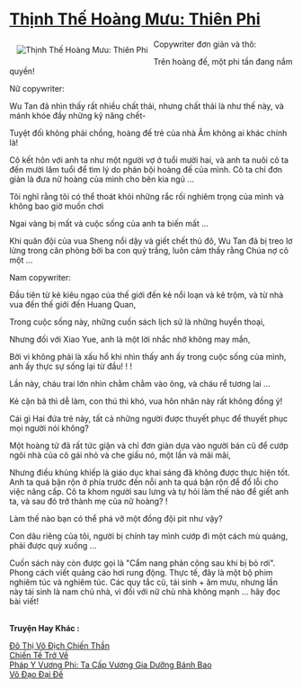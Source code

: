 <a href="https://truyentiki.com/thinh-the-hoang-muu-thien-phi.31589/" title="Thịnh Thế Hoàng Mưu: Thiên Phi"><h1>Thịnh Thế Hoàng Mưu: Thiên Phi</h1></a><div style="display:table"><img align="right" style="float: left; padding: 10px;" src="https://truyentiki.com/a/img/str/src/31589.jpg" alt="Thịnh Thế Hoàng Mưu: Thiên Phi">Copywriter đơn giản và thô: <p></p> Trên hoàng đế, một phi tần đang nắm quyền! <p></p> Nữ copywriter: <p></p> Wu Tan đã nhìn thấy rất nhiều chất thải, nhưng chất thải là như thế này, và mánh khóe đầy những kỹ năng chết- <p></p> Tuyệt đối không phải chồng, hoàng đế trẻ của nhà Âm không ai khác chính là! <p></p> Cô kết hôn với anh ta như một người vợ ở tuổi mười hai, và anh ta nuôi cô ta đến mười lăm tuổi để tìm lý do phản bội hoàng đế của mình. Cô ta chỉ đơn giản là đưa nữ hoàng của mình cho bên kia ngủ ... <p></p> Tôi nghĩ rằng tôi có thể thoát khỏi những rắc rối nghiêm trọng của mình và không bao giờ muốn chơi <p></p> Ngai vàng bị mất và cuộc sống của anh ta biến mất ... <p></p> Khi quân đội của vua Sheng nổi dậy và giết chết thủ đô, Wu Tan đã bị treo lơ lửng trong căn phòng bởi ba con quỷ trắng, luôn cảm thấy rằng Chúa nợ cô một ... <p></p> Nam copywriter: <p></p> Đầu tiên từ kẻ kiêu ngạo của thế giới đến kẻ nổi loạn và kẻ trộm, và từ nhà vua đến thế giới đến Huang Quan, <p></p> Trong cuộc sống này, những cuốn sách lịch sử là những huyền thoại, <p></p> Nhưng đối với Xiao Yue, anh là một lời nhắc nhở không may mắn, <p></p> Bởi vì không phải là xấu hổ khi nhìn thấy anh ấy trong cuộc sống của mình, anh ấy thực sự sống lại từ đầu! ! ! <p></p> Lần này, cháu trai lớn nhìn chằm chằm vào ông, và cháu rể tương lai ... <p></p> Kẻ cặn bã thì dễ làm, con thú thì khó, vua hôn nhân này rất không đồng ý! <p></p> Cái gì Hai đứa trẻ này, tất cả những người được thuyết phục để thuyết phục mọi người nói không? <p></p> Một hoàng tử đã rất tức giận và chỉ đơn giản dựa vào người bán cũ để cướp ngôi nhà của cô gái nhỏ và che giấu nó, một lần và mãi mãi, <p></p> Nhưng điều khủng khiếp là giáo dục khai sáng đã không được thực hiện tốt. Anh ta quá bận rộn ở phía trước đến nỗi anh ta quá bận rộn để đổ lỗi cho việc nâng cấp. Cô ta khom người sau lưng và tự hỏi làm thế nào để giết anh ta, và sau đó trở thành mẹ của nữ hoàng? ! <p></p> Làm thế nào bạn có thể phá vỡ một đồng đội pit như vậy? <p></p> Con dâu riêng của tôi, người bị chính tay mình cướp đi một cách mù quáng, phải được quỳ xuống ... <p></p> Cuốn sách này còn được gọi là "Cẩm nang phản công sau khi bị bỏ rơi". Phong cách viết quảng cáo hơi rung động. Thực tế, đây là một bộ phim nghiêm túc và nghiêm túc. Các quy tắc cũ, tái sinh + âm mưu, nhưng lần này tái sinh là nam chủ nhà, vì đối với nữ chủ nhà không mạnh ... hãy đọc bài viết!</div><p><br><b>Truyện Hay Khác :</b></p><a href="https://truyentiki.com/do-thi-vo-dich-chien-than.31588/" alt="Đô Thị Vô Địch Chiến Thần">Đô Thị Vô Địch Chiến Thần</a><br/><a href="https://github.com/nownovels/top500/tree/master/truyenhay/33786/" alt="Chiến Tế Trở Về">Chiến Tế Trở Về</a><br/><a href="https://github.com/nownovels/top500/tree/master/truyenhay/33630/" alt="Pháp Y Vương Phi: Ta Cấp Vương Gia Dưỡng Bánh Bao">Pháp Y Vương Phi: Ta Cấp Vương Gia Dưỡng Bánh Bao</a><br/><a href="https://truyentiki.wordpress.com/2020/06/08/vo-dao-dai-de/" alt="Võ Đạo Đại Đế">Võ Đạo Đại Đế</a><br/>